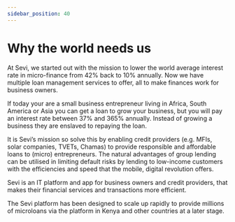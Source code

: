 ```yaml
---
sidebar_position: 40
---
```



# Why the world needs us
 
At Sevi, we started out with the mission to lower the world average interest rate in micro-finance from 42% back to 10% annually. Now we have multiple loan management services to offer, all to make finances work for business owners. 
 
If today your are a small business entrepreneur living in Africa, South America or Asia you can get a loan to grow your business, but you will pay an interest rate between 37% and 365% annually. Instead of growing a business they are enslaved to repaying the loan.
 
It is Sevi’s mission so solve this by enabling credit providers (e.g. MFIs, solar companies, TVETs, Chamas) to provide responsible and affordable loans to (micro) entrepreneurs. The natural advantages of group lending can be utilised in limiting default risks by lending to low-income customers with the efficiencies and speed that the mobile, digital revolution offers.
 
Sevi is an IT platform and app for business owners and credit providers, that makes their financial services and transactions more efficient.
 
The Sevi platform has been designed to scale up rapidly to provide millions of microloans via the platform in Kenya and other countries at a later stage.